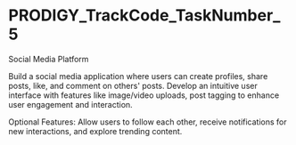 # PRODIGY_TrackCode_TaskNumber_5

Social Media Platform

Build a social media application
where users can create profiles,
share posts, like, and comment on
others' posts. Develop an intuitive
user interface with features like
image/video uploads, post tagging
to enhance user engagement and
interaction.


Optional Features: Allow users to
follow each other, receive
notifications for new interactions,
and explore trending content. 

